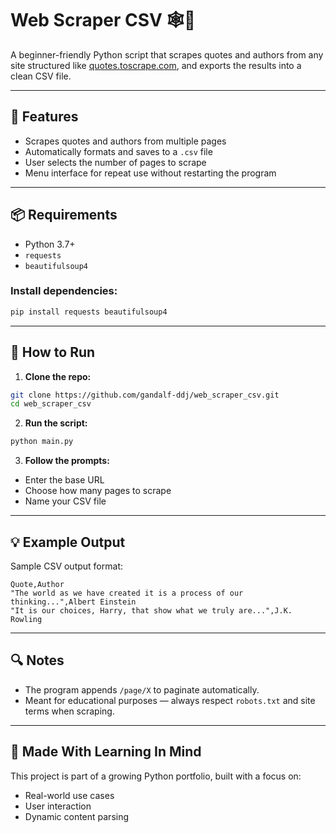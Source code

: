 # Web Scraper CSV 🕸️📄  
A beginner-friendly Python script that scrapes quotes and authors from any site structured like [quotes.toscrape.com](http://quotes.toscrape.com), and exports the results into a clean CSV file.

---

## 🔧 Features
- Scrapes quotes and authors from multiple pages  
- Automatically formats and saves to a `.csv` file  
- User selects the number of pages to scrape  
- Menu interface for repeat use without restarting the program  

---

## 📦 Requirements
- Python 3.7+  
- `requests`  
- `beautifulsoup4`  

### Install dependencies:
```bash
pip install requests beautifulsoup4
```

---

## 🚀 How to Run

1. **Clone the repo:**
```bash
git clone https://github.com/gandalf-ddj/web_scraper_csv.git
cd web_scraper_csv
```

2. **Run the script:**
```bash
python main.py
```

3. **Follow the prompts:**
- Enter the base URL  
- Choose how many pages to scrape  
- Name your CSV file  

---

## 💡 Example Output
Sample CSV output format:
```
Quote,Author
"The world as we have created it is a process of our thinking...",Albert Einstein
"It is our choices, Harry, that show what we truly are...",J.K. Rowling
```

---

## 🔍 Notes
- The program appends `/page/X` to paginate automatically.  
- Meant for educational purposes — always respect `robots.txt` and site terms when scraping.

---

## 🧠 Made With Learning In Mind
This project is part of a growing Python portfolio, built with a focus on:
- Real-world use cases  
- User interaction  
- Dynamic content parsing
